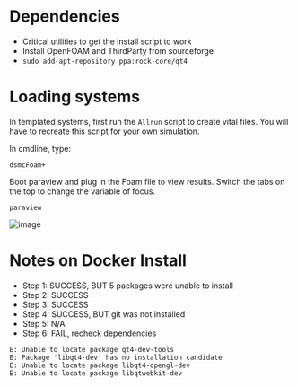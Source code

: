 # Dependencies

- Critical utilities to get the install script to work
- Install OpenFOAM and ThirdParty from sourceforge
- `sudo add-apt-repository ppa:rock-core/qt4`

# Loading systems

In templated systems, first run the `Allrun` script to create vital files. You will have to recreate this script for your own simulation.

In cmdline, type:
```
dsmcFoam+
```

Boot paraview and plug in the Foam file to view results. Switch the tabs on the top to change the variable of focus.

```
paraview
```


![image](https://github.com/shuban-789/hyStrath-notes/assets/67974101/cb1bcee9-50f0-4347-9e9d-45ce44127bb3)

# Notes on Docker Install

- Step 1: SUCCESS, BUT 5 packages were unable to install
- Step 2: SUCCESS
- Step 3: SUCCESS
- Step 4: SUCCESS, BUT git was not installed
- Step 5: N/A
- Step 6: FAIL, recheck dependencies

```
E: Unable to locate package qt4-dev-tools
E: Package 'libqt4-dev' has no installation candidate
E: Unable to locate package libqt4-opengl-dev
E: Unable to locate package libqtwebkit-dev
```
